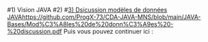 #1) Vision JAVA
#2)
#[3) Dsicussion modèles de données JAVA](https://github.com/ProgX-73/CDA-JAVA-MNS/blob/main/JAVA-Bases/Mod%C3%A8les%20de%20donn%C3%A9es%20-%20discussion.pdf)https://github.com/ProgX-73/CDA-JAVA-MNS/blob/main/JAVA-Bases/Mod%C3%A8les%20de%20donn%C3%A9es%20-%20discussion.pdf
Puis vous pouvez continuer ici : 
